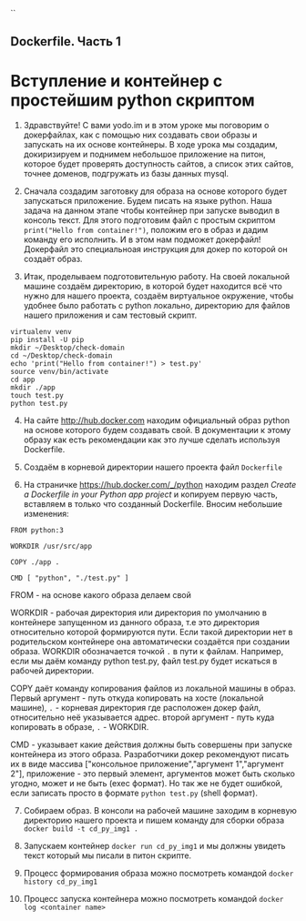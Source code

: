 `` ``` ```
## Dockerfile. Часть 1
# Вступление и контейнер с простейшим python скриптом


1. Здравствуйте! С вами yodo.im и в этом уроке мы поговорим о докерфайлах, как с помощью них создавать свои образы и запускать на их основе контейнеры.
В ходе урока мы создадим, докиризируем и поднимем небольшое приложение на питон, которое будет проверять доступность сайтов, а список этих сайтов, точнее доменов, подгружать из базы данных mysql.

2. Сначала создадим заготовку для образа на основе которого будет запускаться приложение. Будем писать на языке python. Наша задача на данном этапе чтобы контейнер при запуске выводил в консоль текст. Для этого подготовим файл с простым скриптом `print("Hello from container!")`, положим его в образ и дадим команду его исполнить. И в этом нам подможет докерфайл! Докерфайл это специальноая инструкция для докер по которой он создаёт образ.

3. Итак, проделываем подготовительную работу. На своей локальной машине создаём директорию, в которой будет находится всё что нужно для нашего проекта, создаём виртуальное окружение, чтобы удобнее было работать с python локально,  директорию для файлов нашего приложения и сам тестовый скрипт.
```
virtualenv venv
pip install -U pip
mkdir ~/Desktop/check-domain
cd ~/Desktop/check-domain
echo 'print("Hello from container!") > test.py'
source venv/bin/activate
cd app
mkdir ./app
touch test.py
python test.py
```

4. На сайте http://hub.docker.com находим официальный образ python на основе которого будем создавать свой. В документации к этому образу как есть рекомендации как это лучше сделать используя Dockerfile.

5. Создаём в корневой директории нашего проекта файл `Dockerfile`

6. На страничке https://hub.docker.com/_/python находим раздел *Create a Dockerfile in your Python app project* и копируем первую часть, вставляем в только что созданный Dockerfile. Вносим небольшие изменения:

```
FROM python:3

WORKDIR /usr/src/app

COPY ./app .

CMD [ "python", "./test.py" ]
```
FROM - на основе какого образа делаем свой

WORKDIR - рабочая директория или директория по умолчанию в контейнере запущенном из данного образа, т.е это директория относительно которой формируются пути. Если такой директории нет в родительском контейнере она автоматически создаётся при создании образа. WORKDIR обозначается точкой `.` в пути к файлам. Например, если мы даём команду python test.py, файл test.py будет искаться в рабочей директории.

COPY даёт команду копирования файлов из локальной машины в образ.
Первый аргумент - путь откуда копировать на хосте (локальной машине), `.` - корневая директория где расположен докер файл, относительно неё указывается адрес. второй аргумент - путь куда копировать в образе, `.` - WORKDIR.

CMD - указывает какие действия должны быть совершены при запуске контейнера из этого образа. Разработчики докер рекомендуют писать их в виде массива ["консольное приложение","аргумент 1","аргумент 2"], приложение - это первый элемент, аргументов может быть сколько угодно, может и не быть (exec формат). Но так же не будет ошибкой, если записать просто в формате `python test.py` (shell формат).

7. Собираем образ. В консоли на рабочей машине заходим в корневую директорию нашего проекта и пишем команду для сборки образа `docker build -t cd_py_img1 .`

8. Запускаем контейнер `docker run cd_py_img1` и мы должны увидеть текст который мы писали в питон скрипте.

9. Процесс формирования образа можно посмотреть командой `docker history cd_py_img1`

10. Процесс запуска контейнера можно посмотреть командой  `docker log <container name>`

<!-- 11. Начинаем создавать приложение. Для того чтобы проверять доступность сайтов, нам нужно установить пакет `requests`. Создадим файл `requirements.txt` в корневой директории проекта, здесь будут прописаны зависимости. В этом файле пока что пропишем одно слово `requests`, название пакета. Затем обновим менеджер пакета pip и установим зависимости с помощью команды в bash, пока что только на хосте, при этом мы должны находиться в виртуальной среде. Это нужно чтобы проверить работу скриптов.

12. В директории на локальном хосте создаём файл `main.py`. Заходим в [официальную документацию requests](https://docs.python-requests.org/en/latest/user/quickstart/#make-a-request) и копируем один из примеров. Сначала попробуем проверить один жёсткой заданный домен, например yodo.im. И вносим ещё немного изменений.

```
import requests
from time import sleep

while True:
    domain = 'facebook.com'

    r = requests.get('https://'+domain)

    status = 'ok' if r.status_code == requests.codes.ok else 'fail'

    print(f'{domain} ......... {status}')

    sleep(2)
```

13. Собираем образ с рыбой приложения `docker build -t cd_py_img2 .` -->
